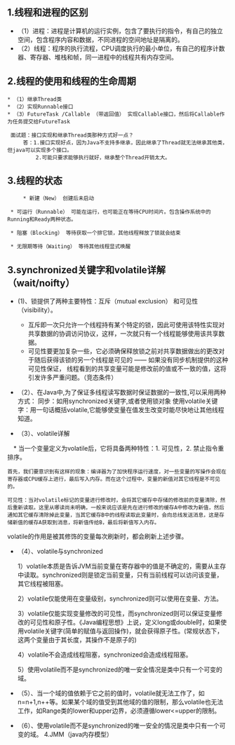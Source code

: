 ## 1.线程和进程的区别
* （1）进程：进程是计算机的运行实例，包含了要执行的指令，有自己的独立空间，包含程序内容和数据，不同进程的空间地址是隔离的。
* （2）线程：程序的执行流程，CPU调度执行的最小单位，有自己的程序计数器、寄存器、堆栈和帧，同一进程中的线程共有内存空间。


## 2.线程的使用和线程的生命周期
    * （1）继承Thread类
    * （2）实现Runnable接口
    * （3）FutureTask /Callable （带返回值） 实现Callable接口，然后将Callable作为任务提交给FutureTask
	 
	 面试题：接口实现和继承Thread类那种方式好一点？
	     答：1.接口实现好点，因为Java不支持多继承，因此继承了Thread就无法继承其他类，但java可以实现多个接口。
		     2.可能只要求能够执行就好，继承整个Thread开销太大。
		  
## 3.线程的状态
         * 新建（New） 创建后未启动
	 
	 * 可运行（Runnable） 可能在运行，也可能正在等待CPU时间片。包含操作系统中的Running和Ready两种状态。
	 
	 * 阻塞（Blocking） 等待获取一个排它锁，其他线程释放了锁就会结束 
	 
	 * 无限期等待（Waiting） 等待其他线程显式唤醒
	 
	 
 ## 3.synchronized关键字和volatile详解  （wait/noifty）
 * (1)、锁提供了两种主要特性：互斥（mutual exclusion） 和可见性（visibility）。
      * 互斥即一次只允许一个线程持有某个特定的锁，因此可使用该特性实现对共享数据的协调访问协议，这样，一次就只有一个线程能够使用该共享数据。
      * 可见性要更加复杂一些，它必须确保释放锁之前对共享数据做出的更改对于随后获得该锁的另一个线程是可见的 —— 如果没有同步机制提供的这种可见性保证，         线程看到的共享变量可能是修改前的值或不一致的值，这将引发许多严重问题。（竞态条件）

* （2）、在Java中,为了保证多线程读写数据时保证数据的一致性,可以采用两种方式：
        同步：如用synchronized关键字,或者使用锁对象
        使用volatile关键字：用一句话概括volatile,它能够使变量在值发生改变时能尽快地让其他线程知道。

* （3）、volatile详解

　* 当一个变量定义为volatile后，它将具备两种特性：1. 可见性，2. 禁止指令重排序。

    首先，我们要意识到有这样的现象：编译器为了加快程序运行速度，对一些变量的写操作会现在寄存器或CPU缓存上进行，最后写入内存。而在这个过程中，变量的新值对其它线程是不可见的。

    可见性：当对volatile标记的变量进行修改时，会将其它缓存中存储的修改前的变量清除，然后重新读取。这里从哪读尚未明确，一般来说应该是先在进行修改的缓存A中修改为新值，然后通知其它缓存清除掉此变量，当其它缓存B中的线程读取此变量时，会向总线发送消息，这是存储新值的缓存A获取到消息，将新值传给B，最后将新值写入内存。

volatile的作用是被其修饰的变量每次刷新时，都会刷新上述步骤。

* （4）、volatile与synchronized

   1）volatile本质是告诉JVM当前变量在寄存器中的值是不确定的，需要从主存中读取。synchronized则是锁定当前变量，只有当前线程可以访问该变量，其它线程被阻塞。

   2）volatile仅能使用在变量级别，synchronized则可以使用在变量、方法。

   3）volatile仅能实现变量修改的可见性，而synchronized则可以保证变量修改的可见性和原子性。《Java编程思想》上说，定义long或double时，如果使用volatile关键字(简单的赋值与返回操作)，就会获得原子性。(常规状态下，这两个变量由于其长度，其操作不是原子的)

   4）volatile不会造成线程阻塞，synchronized会造成线程阻塞。

   5）使用volatile而不是synchronized的唯一安全情况是类中只有一个可变的域。

* （5）、当一个域的值依赖于它之前的值时，volatile就无法工作了，如n=n+1,n++等。如果某个域的值受到其他域的值的限制，那么volatile也无法工作，如Range类的lower和upper边界，必须遵循lower<=upper的限制。

* （6）、使用volatile而不是synchronized的唯一安全的情况是类中只有一个可变的域。
	 4.JMM（java内存模型）
